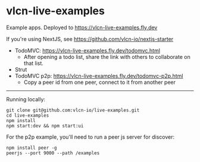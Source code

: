 # vlcn-live-examples

Example apps. Deployed to https://vlcn-live-examples.fly.dev

If you're using NextJS, see https://github.com/vlcn-io/nextjs-starter

- TodoMVC: https://vlcn-live-examples.fly.dev/todomvc.html
  - After opening a todo list, share the link with others to collaborate on that list.
- Strut
- TodoMVC p2p: https://vlcn-live-examples.fly.dev/todomvc-p2p.html
  - Copy a peer id from one peer, connect to it from another peer


---

Running locally:

```
git clone git@github.com:vlcn-io/live-examples.git
cd live-examples
npm install
npm start:dev && npm start:ui
```

For the p2p example, you'll need to run a peer js server for discover:

```
npm install peer -g
peerjs --port 9000 --path /examples
```
